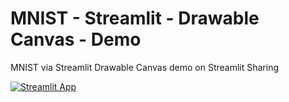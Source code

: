 # MNIST - Streamlit - Drawable Canvas - Demo

MNIST via Streamlit Drawable Canvas demo on Streamlit Sharing

[![Streamlit App](https://static.streamlit.io/badges/streamlit_badge_black_white.svg)](https://share.streamlit.io/makhmudjumanazarov/MNIST/main/app.py)
